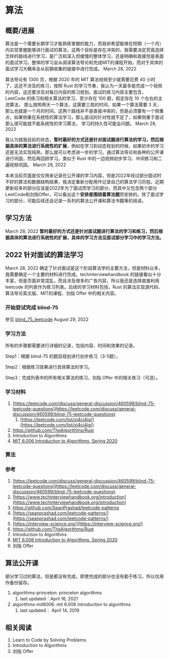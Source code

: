 # 算法

## 概要/进展
算法是一个需要长期学习才能熟练掌握的能力，而我却希望能够在短期（一个月）内实现掌握能够进行面试的算法，这两个目标是存在冲突的，我需要决定究竟选择怎样的路线进行学习，是广泛和深入但缓慢的整体学习，还是明确和直接但是表面的面试学习。整体的学习会从阅读算法导论和完成MIT的课程开始，而对于具体的面试学习大概率会从前期收集的链接中进行完成。 March 28, 2022 

算法导论有 1300 页，根据 2020 年的 MIT 算法视频至少就需要花费 40 小时了，这还不涉及的练习，按照 Rust 的学习节奏，我认为一天最多能完成一个视频的内容，这还要涉及对每日内容的练习规划。面试的练习内容主要包含，LeetCode 的练习和相关算法的学习，至少存在 100 题，假定存在 10 个左右的主流算法， 那么按照两天一个算法，这需要三周的时间，如果一个算法需要 3 天，那么也就是一个月的时间。这两个路线并不是直接冲突的，但是必须要有一个侧重点，如果侧重在系统性的算法学习，那么面试的针对性就不足了，如果侧重于面试那么很可能就不能系统性的学习算法， 学习的持久性可能会问题。 March 28, 2022 

我认为就我目前的状态，**暂时最好的方式还是针对面试题进行算法的学习，然后根据具体的算法进行系统性的扩展**，例如在学习到动态规划的时候，如果初步的学习还是无法实现纯熟，那么就可以考虑进一步的学习，通过算法导论和各种的公开课进行巩固，然后再回顾学习。类似于 Rust 中的一边视频初步学习、中间练习和二遍视频巩固。 March 28, 2022 

本来当前页面是仅仅用来记录在公开课的学习内容，但是2022年经过部分面试时不好的算法和数据结构结果，我决定重新分配用作记录自己的算法学习历程。近期更新较多的部分应该是2022年为了面试而学习的部分，而其中又包含两个部分LeetCode和剑指Offer，可以看出这个**安排是围绕着算法题**而安排的。除了面试学习的部分，可能后续还会记录一系列的算法公开课和算法书籍等的阅读。

## 学习方法

March 28, 2022 **暂时最好的方式还是针对面试题进行算法的学习和练习，然后根据具体的算法进行系统性的扩展，具体的学习方法见面试部分学习中的学习方法。**

## 2022 针对面试的算法学习

March 28, 2022 确定了针对面试是这个阶段算法学的主要方法，但是材料众多，我需要确定一个主要的材料进行完成。techinterviewhandbook 的链接看似十分丰富，但是页面非常混乱，而且涉及很多的广告内容，所以我还是选择直接利用 leetcode 的列表作为练习列表。后续的学习材料包括，Rust 的算法实现源代码、算法导论英文版、MIT的课程、剑指 Offer 中的相关内容。

### 开始尝试完成 blind-75

参见 [blind_75_leetcode](./blind_75_leetcode/Readme.md) August 29, 2022

### 学习方法

所有的步骤都需要进行详细的记录，包括内容、时间和效果的记录。

Step1：根据 blind-75 的题目规划进行初步练习（3-5题）。

Step2：根据练习效果进行具体算法的学习。

Step3：完成列表中的所有相关算法的练习，剑指 Offer 中的相关练习（可选）。

### 学习材料

1. [https://leetcode.com/discuss/general-discussion/460599/blind-75-leetcode-questions](https://leetcode.com/discuss/general-discussion/460599/blind-75-leetcode-questions)
    1. [https://leetcode.com/list/xi4ci4ig/](https://leetcode.com/list/xi4ci4ig/)
2. https://github.com/TheAlgorithms/Rust
3. Introduction to Algorithms
4. [MIT 6.006 Introduction to Algorithms, Spring 2020](https://www.youtube.com/watch?v=ZA-tUyM_y7s&list=PLUl4u3cNGP63EdVPNLG3ToM6LaEUuStEY)

### 算法

### 参考

1. [https://leetcode.com/discuss/general-discussion/460599/blind-75-leetcode-questions](https://leetcode.com/discuss/general-discussion/460599/blind-75-leetcode-questions)
2. [https://www.techinterviewhandbook.org/introduction](https://www.techinterviewhandbook.org/introduction)
3. https://github.com/SeanPrashad/leetcode-patterns
4. [https://seanprashad.com/leetcode-patterns/](https://seanprashad.com/leetcode-patterns/)
5. [https://interview-science.org/](https://interview-science.org/)
6. https://github.com/TheAlgorithms/Rust
7. Introduction to Algorithms
8. [MIT 6.006 Introduction to Algorithms, Spring 2020](https://www.youtube.com/watch?v=ZA-tUyM_y7s&list=PLUl4u3cNGP63EdVPNLG3ToM6LaEUuStEY)
9. 剑指 Offer

## 算法公开课

部分学习过的算法，但是都没有完成，即使完成的部分也没有勤于练习，所以仅用作备份留存。

1. algorithms-princeton: princeton algorithms
    1. last updated：April 16, 2021
2. algorithms-mit6006: mit 6.006 introduction to algorithms
    1. last updated： April 14, 2019

## 相关阅读

1. Learn to Code by Solving Problems
2. Introduction to Algorithms
3. 剑指 Offer